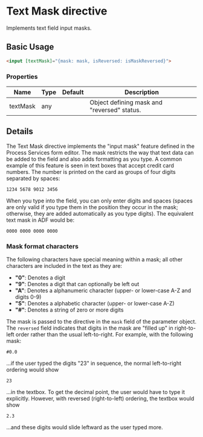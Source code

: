 # Text Mask directive

Implements text field input masks.

## Basic Usage

```html
<input [textMask]="{mask: mask, isReversed: isMaskReversed}">
```

### Properties

| Name | Type | Default | Description |
| ---- | ---- | ------- | ----------- |
| textMask | any |  | Object defining mask and "reversed" status. |

## Details

The Text Mask directive implements the "input mask" feature defined in the
Process Services form editor. The mask restricts the way that text data can
be added to the field and also adds formatting as you type. A common example of
this feature is seen in text boxes that accept credit card numbers. The number is
printed on the card as groups of four digits separated by spaces:

`1234 5678 9012 3456`

When you type into the field, you can only enter digits and spaces (spaces
are only valid if you type them in the position they occur in the mask;
otherwise, they are added automatically as you type digits). The equivalent
text mask in ADF would be:

`0000 0000 0000 0000`

### Mask format characters

The following characters have special meaning within a mask; all other characters
are included in the text as they are:

-   **"0"**: Denotes a digit
-   **"9"**: Denotes a digit that can optionally be left out
-   **"A"**: Denotes a alphanumeric character (upper- or lower-case A-Z and digits 0-9)
-   **"S"**: Denotes a alphabetic character (upper- or lower-case A-Z)
-   **"#"**: Denotes a string of zero or more digits

The mask is passed to the directive in the `mask` field of the parameter object. The
`reversed` field indicates that digits in the mask are "filled up" in
right-to-left order rather than the usual left-to-right. For example, with the
following mask:

`#0.0`

...if the user typed the digits "23" in sequence, the normal left-to-right ordering
would show

`23`

...in the textbox. To get the decimal point, the user would have to type it explicitly.
However, with reversed (right-to-left) ordering, the textbox would show

`2.3`

...and these digits would slide leftward as the user typed more.
